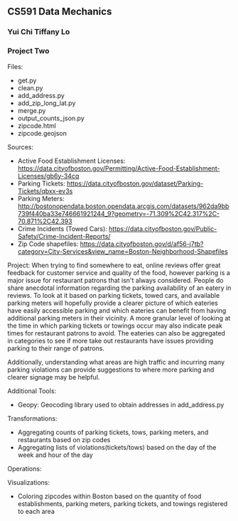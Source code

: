 ## CS591 Data Mechanics
### Yui Chi Tiffany Lo
### Project Two

Files:
- get.py
- clean.py
- add_address.py
- add_zip_long_lat.py
- merge.py
- output_counts_json.py
- zipcode.html
- zipcode.geojson

Sources:
- Active Food Establishment Licenses: https://data.cityofboston.gov/Permitting/Active-Food-Establishment-Licenses/gb6y-34cq
- Parking Tickets: https://data.cityofboston.gov/dataset/Parking-Tickets/qbxx-ev3s
- Parking Meters: http://bostonopendata.boston.opendata.arcgis.com/datasets/962da9bb739f440ba33e746661921244_9?geometry=-71.309%2C42.317%2C-70.871%2C42.393
- Crime Incidents (Towed Cars): https://data.cityofboston.gov/Public-Safety/Crime-Incident-Reports/
- Zip Code shapefiles: https://data.cityofboston.gov/d/af56-j7tb?category=City-Services&view_name=Boston-Neighborhood-Shapefiles

Project:
When trying to find somewhere to eat, online reviews offer great feedback for customer service and quality of the food, however parking is a major issue for restaurant patrons that isn't always considered. People do share anecdotal information regarding the parking availability of an eatery in reviews. To look at it based on parking tickets, towed cars, and available parking meters will hopefully provide a clearer picture of which eateries have easily accessible parking and which eateries can benefit from having additional parking meters in their vicinity. A more granular level of looking at the time in which parking tickets or towings occur may also indicate peak times for restaurant patrons to avoid. The eateries can also be aggregated in categories to see if more take out restaurants have issues providing parking to their range of patrons.

Additionally, understanding what areas are high traffic and incurring many parking violations can provide suggestions to where more parking and clearer signage may be helpful.

Additional Tools:
- Geopy: Geocoding library used to obtain addresses in add_address.py

Transformations:
- Aggregating counts of parking tickets, tows, parking meters, and restaurants based on zip codes
- Aggregating lists of violations(tickets/tows) based on the day of the week and hour of the day

Operations:

Visualizations:
- Coloring zipcodes within Boston based on the quantity of food establishments, parking meters, parking tickets, and towings registered to each area 
